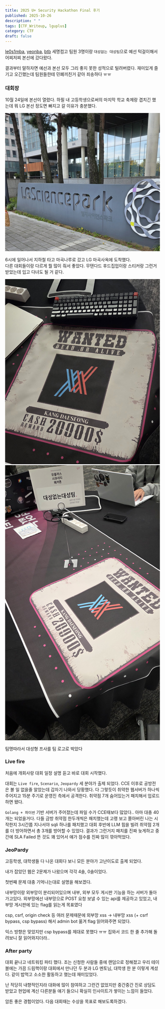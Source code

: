 ```yaml
---
title: 2025 U+ Security Hackathon Final 후기
published: 2025-10-26
description: " "
tags: [CTF_Writeup, lguplus]
category: CTF
draft: false
---
```


[le0s1mba](https://dreamhack.io/users/37706), [yeonba](https://dreamhack.io/users/53840), [btb](https://dreamhack.io/users/33534) 세명컴고 팀원 3명이랑 `대성없는 대성팀`으로 예선 턱걸이해서 어찌저찌 본선에 갔다왔다.

결과부터 말하자면 예선과 본선 모두 그리 좋지 못한 성적으로 털려버렸다. 재미있게 즐기고 오긴했는데 팀원들한테 민폐끼친거 같아 죄송하다 ㅠㅠ

### 대회장
10월 24일에 본선이 열렸다. 하필 내 고등학생으로써의 마지막 학교 축제랑 겹치긴 했는데 뭐 LG 본선 정도면 빠지고 갈 이유가 충분했다.

![](./1.jpg)

6시에 일어나서 지하철 타고 마곡나루로 갔고 LG 마곡사옥에 도착했다.  
다른 대회들이랑 다르게 뭘 많이 줘서 좋았다. 무탠다드 후드집업이랑 스티커랑 그런거 받았는데 입고 다녀도 될 거 같다.

![](./2.jpg)
![](./3.jpg)

팀명따라서 대성형 프사를 팀 로고로 박았다

### Live fire
처음에 개회사랑 대회 일정 설명 듣고 바로 대회 시작했다.

대회는 `Live fire`, `Scenario`, `Jeopardy` 세 분야가 출제 되었다. CCE 이후로 공방전은 볼 일 없을줄 알았는데 갑자기 나와서 당황했다.
다 그렇듯이 취약한 웹서버가 하나씩 주어지고 15분 주기로 운영진 측에서 공격한다. 취약점 7개 숨어있는거 패치해서 업로드하면 됐다.

`Golang + 파이썬` 기반 서버가 주어졌는데 파일 수가 CCE때보다 많았다.. 아마 대충 40개는 되었을거다.
다들 금방 취약점 한두개씩은 패치했는데 고랭 보고 쫄아버린 나는 시작한지 3시간쯤 지나서야 sqli 하나를 패치했고 대회 후반에 LLM 힘을 빌려 취약점 2개를 더 방어하면서 총 3개를 방어할 수 있었다.
결과가 그런거지 패치를 진짜 늦게하고 중간에 SLA Failed 뜬 것도 꽤 있어서 얘가 점수를 진짜 많이 깎아먹었다.

### JeoPardy
고등학생, 대학생들 다 나온 대회다 보니 모든 분야가 고난이도로 출제 되었다.

내가 잡았던 웹은 2문제가 나왔으며 각각 4솔, 0솔이었다.

첫번째 문제 대충 기억나는대로 설명을 해보겠다.

내부망이랑 외부망이 분리되어있으며 내부, 외부 모두 게시판 기능을 하는 서버가 돌아가고있다.
외부망에선 내부망으로 POST 요청 보낼 수 있는 api를 제공하고 있었고, 내부망 게시판에 있는 flag를 읽는게 목표였다

csp, csrf, origin check 등 여러 문제때문에 외부망 xss -> 내부망 xss (+ csrf bypass, csp bypass) 해서 admin bot 옮겨 flag 읽어와주면 되었다.

익스 방향은 맞았지만 csp bypass를 제대로 못했다 ㅠㅠ 집와서 코드 한 줄 추가해 돌려보니 잘 읽어와지더라..

### After party

대회 끝나고 네트워킹 파티 했다. 조는 신청한 사람들 중에 랜덤으로 정해졌고 우리 테이블에는 가끔 드림핵이랑 대회에서 만나던 두 분과 LG 멘토님, 대학생 한 분 이렇게 계셨다.
같이 밥먹고 소소한 활동하고 했는데 재미있었다.

난 적당히 내향적인지라 대화에 많이 참여하고 그런건 없었지만 중간중간 진로 상담도 받았고 현업에 계신 다른분들 얘기 들으니 확실히 인사이트가 쌓이는 느낌이 들었다.

암튼 좋은 경험이었다. 다음 대회때는 수상을 목표로 해보도록하겠다.
